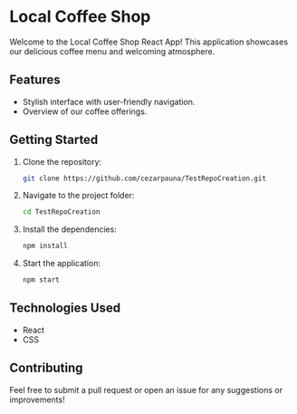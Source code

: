 # Local Coffee Shop

Welcome to the Local Coffee Shop React App! This application showcases our delicious coffee menu and welcoming atmosphere.

## Features
- Stylish interface with user-friendly navigation.
- Overview of our coffee offerings.

## Getting Started
1. Clone the repository:
   ```bash
   git clone https://github.com/cezarpauna/TestRepoCreation.git
   ```
2. Navigate to the project folder:
   ```bash
   cd TestRepoCreation
   ```
3. Install the dependencies:
   ```bash
   npm install
   ```
4. Start the application:
   ```bash
   npm start
   ```

## Technologies Used
- React
- CSS

## Contributing
Feel free to submit a pull request or open an issue for any suggestions or improvements!